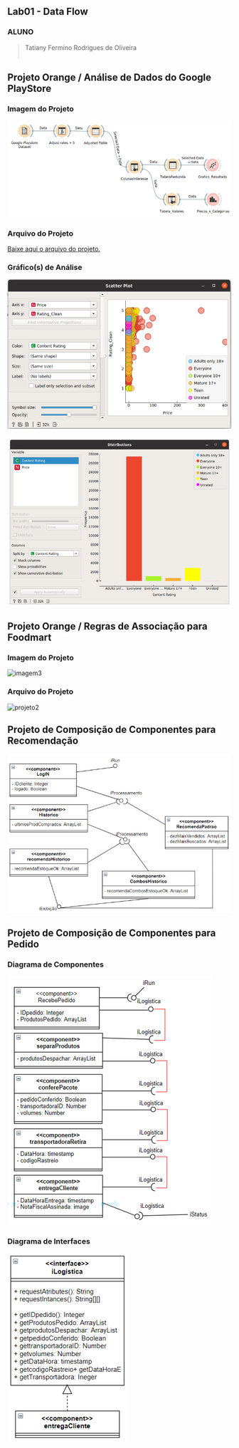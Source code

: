 ## Lab01 - Data Flow

### ALUNO
   >Tatiany Fermino Rodrigues de Oliveira
<br><br>

## Projeto Orange / Análise de Dados do Google PlayStore
### Imagem do Projeto
  ![Imagem Projeto1](imagens/projeto1.png)
<br>	
### Arquivo do Projeto
   [Baixe aqui o arquivo do projeto.](orange/google-playstore-preparation.ows)
<br>
### Gráfico(s) de Análise
  ![Grafico1](imagens/grafico1.PNG)
<br>
<br>
  ![Grafico2](imagens/grafico2.png)
<br>
## Projeto Orange / Regras de Associação para Foodmart
### Imagem do Projeto
  ![imagem3](imagens/imagem3.PNG)
<br>
### Arquivo do Projeto
  ![projeto2](orange/projeto2.PNG)
<br>
## Projeto de Composição de Componentes para Recomendação
  ![diagrama1](imagens/diagrama1.PNG)
<br>  
## Projeto de Composição de Componentes para Pedido
### Diagrama de Componentes
  ![diagrama2](imagens/diagrama2.PNG)
<br>
### Diagrama de Interfaces
  ![diagrama3](imagens/diagrama3.PNG)
